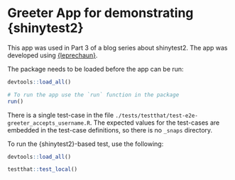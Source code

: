 # Greeter App for demonstrating {shinytest2}

This app was used in Part 3 of a blog series about shinytest2.
The app was developed using [{leprechaun}](https://leprechaun.opifex.org/#/).

The package needs to be loaded before the app can be run:

```r
devtools::load_all()

# To run the app use the `run` function in the package
run()
```

There is a single test-case in the file `./tests/testthat/test-e2e-greeter_accepts_username.R`.
The expected values for the test-cases are embedded in the test-case definitions, so there is
no `_snaps` directory.

To run the {shinytest2}-based test, use the following:

```r
devtools::load_all()

testthat::test_local()
```

